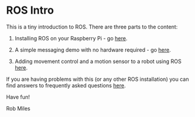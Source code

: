 # ROS Intro

This is a tiny introduction to ROS. There are three parts to the content:

1. Installing ROS on your Raspberry Pi - go [here](./Installation/README.md).

1. A simple messaging demo with no hardware required - go [here](./MessageDemo/README.md).

1. Adding movement control and a motion sensor to a robot using ROS [here](./MovementDemo/README.md).

If you are having problems with this (or any other ROS installation) you can find answers to frequently asked questions [here](./FAQ/README.md).

Have fun!

Rob Miles